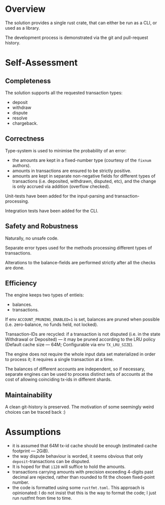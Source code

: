 
# Overview

The solution provides a single rust crate, that can either be run as a CLI, or used as a library.

The development process is demonstrated via the git and pull-request history.

# Self-Assessment

## Completeness

The solution supports all the requested transaction types:
- deposit
- withdraw
- dispute
- resolve
- chargeback.

## Correctness

Type-system is used to minimise the probability of an error:
- the amounts are kept in a fixed-number type (courtesy of the `fixnum` authors).
- amounts in transactions are ensured to be strictly positive.
- amounts are kept in separate non-negative fields for different types of transactions (i.e. deposited, withdrawn, disputed, etc), and the change is only accrued via addition (overflow checked).

Unit-tests have been added for the input-parsing and transaction-processing.

Integration tests have been added for the CLI.

## Safety and Robustness

Naturally, no unsafe code.

Separate error types used for the methods processing different types of transactions.

Alterations to the balance-fields are performed strictly after all the checks are done.

## Efficiency

The engine keeps two types of entieis:
- balances.
- transactions.

If env `ACCOUNT_PRUNING_ENABLED=1` is set, balances are pruned when possible (i.e. zero-balance, no funds held, not locked).

Transaction-IDs are recycled: if a transaction is not disputed (i.e. in the state Withdrawal or Deposited) — it may be pruned according to the LRU policy (Default cache size — 64M; Configurable via env `TX_LRU_SIZE`).

The engine does not require the whole input data set materialized in order to process it; it requires a single transaction at a time.

The balances of different accounts are independent, so if necessary, separate engines can be used to process distinct sets of accounts at the cost of allowing coinciding tx-ids in different shards.

## Maintainability

A clean git-history is preserved. The motivation of some seemingly weird choices can be traced back :)


# Assumptions

* it is assumed that 64M tx-id cache should be enough (estimated cache footprint — 2GiB).
* the way dispute behaviour is worded, it seems obvious that only `deposit`-transactions can be disputed.
* It is hoped for that `i128` will suffice to hold the amounts.
* transactions carrying amounts with precision exceeding 4-digits past decimal are rejected, rather than rounded to fit the chosen fixed-point number.
* the code is formatted using some `rustfmt.toml`. This approach is opinionated: I do not insist that this is the way to format the code; I just run rustfmt from time to time.
